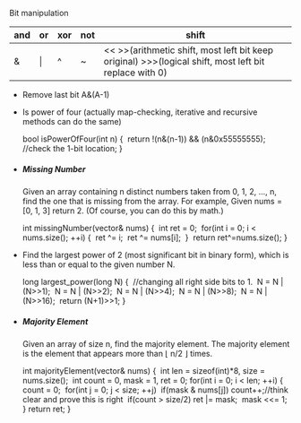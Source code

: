 Bit manipulation

| and  | or   | xor  | not  | shift                                    |
| ---- | ---- | ---- | ---- | ---------------------------------------- |
| &    | \|   | ^    | ~    | << >>(arithmetic shift, most left bit keep original) >>>(logical shift, most left bit replace with 0) |

- Remove last bit A&(A-1)

- Is power of four (actually map-checking, iterative and recursive methods can do the same)

  bool isPowerOfFour(int n) {
  ​    return !(n&(n-1)) && (n&0x55555555);
  ​    //check the 1-bit location;
  }

- ##### Missing Number

  Given an array containing n distinct numbers taken from 0, 1, 2, ..., n, find the one that is missing from the array. For example, Given nums = [0, 1, 3] return 2. (Of course, you can do this by math.)

  int missingNumber(vector<int>& nums) {
  ​    int ret = 0;
  ​    for(int i = 0; i < nums.size(); ++i) {
  ​        ret ^= i;
  ​        ret ^= nums[i];
  ​    }
  ​    return ret^=nums.size();
  }

- Find the largest power of 2 (most significant bit in binary form), which is less than or equal to the given number N.

  long largest_power(long N) {
  ​    //changing all right side bits to 1.
  ​    N = N | (N>>1);
  ​    N = N | (N>>2);
  ​    N = N | (N>>4);
  ​    N = N | (N>>8);
  ​    N = N | (N>>16);
  ​    return (N+1)>>1;
  }

- ##### Majority Element

  Given an array of size n, find the majority element. The majority element is the element that appears more than ⌊ n/2 ⌋ times.

  int majorityElement(vector<int>& nums) {
  ​    int len = sizeof(int)*8, size = nums.size();
  ​    int count = 0, mask = 1, ret = 0;
  ​    for(int i = 0; i < len; ++i) {
  ​        count = 0;
  ​        for(int j = 0; j < size; ++j)
  ​            if(mask & nums[j]) count++;//think clear and prove this is right
  ​        if(count > size/2) ret |= mask;
  ​        mask <<= 1;
  ​    }
  ​    return ret;
  }